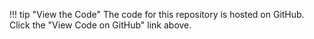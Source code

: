 !!! tip "View the Code"
    The code for this repository is hosted on GitHub. Click the "View Code on GitHub" link above.